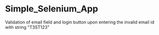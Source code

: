 # Simple_Selenium_App
Validation of email field and login button upon entering the invalid email id with string "T3ST123"

